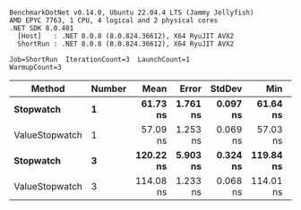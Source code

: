 ```

BenchmarkDotNet v0.14.0, Ubuntu 22.04.4 LTS (Jammy Jellyfish)
AMD EPYC 7763, 1 CPU, 4 logical and 2 physical cores
.NET SDK 8.0.401
  [Host]   : .NET 8.0.8 (8.0.824.36612), X64 RyuJIT AVX2
  ShortRun : .NET 8.0.8 (8.0.824.36612), X64 RyuJIT AVX2

Job=ShortRun  IterationCount=3  LaunchCount=1  
WarmupCount=3  

```
| Method         | Number | Mean      | Error    | StdDev   | Min       | Max       | Gen0   | Allocated |
|--------------- |------- |----------:|---------:|---------:|----------:|----------:|-------:|----------:|
| **Stopwatch**      | **1**      |  **61.73 ns** | **1.761 ns** | **0.097 ns** |  **61.64 ns** |  **61.83 ns** | **0.0005** |      **40 B** |
| ValueStopwatch | 1      |  57.09 ns | 1.253 ns | 0.069 ns |  57.03 ns |  57.16 ns |      - |         - |
| **Stopwatch**      | **3**      | **120.22 ns** | **5.903 ns** | **0.324 ns** | **119.84 ns** | **120.43 ns** | **0.0005** |      **40 B** |
| ValueStopwatch | 3      | 114.08 ns | 1.233 ns | 0.068 ns | 114.01 ns | 114.15 ns |      - |         - |
